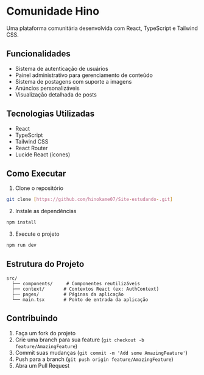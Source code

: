 # Comunidade Hino

Uma plataforma comunitária desenvolvida com React, TypeScript e Tailwind CSS.

## Funcionalidades

- Sistema de autenticação de usuários
- Painel administrativo para gerenciamento de conteúdo
- Sistema de postagens com suporte a imagens
- Anúncios personalizáveis
- Visualização detalhada de posts

## Tecnologias Utilizadas

- React
- TypeScript
- Tailwind CSS
- React Router
- Lucide React (ícones)

## Como Executar

1. Clone o repositório
```bash
git clone [https://github.com/hinokame07/Site-estudando-.git]
```

2. Instale as dependências
```bash
npm install
```

3. Execute o projeto
```bash
npm run dev
```

## Estrutura do Projeto

```
src/
  ├── components/     # Componentes reutilizáveis
  ├── context/       # Contextos React (ex: AuthContext)
  ├── pages/         # Páginas da aplicação
  └── main.tsx       # Ponto de entrada da aplicação
```

## Contribuindo

1. Faça um fork do projeto
2. Crie uma branch para sua feature (`git checkout -b feature/AmazingFeature`)
3. Commit suas mudanças (`git commit -m 'Add some AmazingFeature'`)
4. Push para a branch (`git push origin feature/AmazingFeature`)
5. Abra um Pull Request
